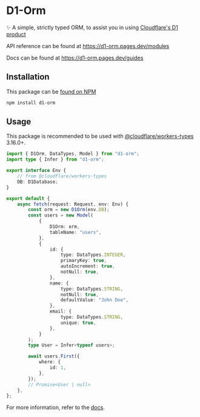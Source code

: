 # D1-Orm

✨ A simple, strictly typed ORM, to assist you in using [Cloudflare's D1 product](https://blog.cloudflare.com/introducing-d1/)

API reference can be found at https://d1-orm.pages.dev/modules

Docs can be found at https://d1-orm.pages.dev/guides

## Installation

This package can be [found on NPM](https://npmjs.com/package/d1-orm)

```sh
npm install d1-orm
```

## Usage

This package is recommended to be used with [@cloudflare/workers-types](https://github.com/cloudflare/workers-types) 3.16.0+.

```ts
import { D1Orm, DataTypes, Model } from "d1-orm";
import type { Infer } from "d1-orm";

export interface Env {
	// from @cloudflare/workers-types
	DB: D1Database;
}

export default {
	async fetch(request: Request, env: Env) {
		const orm = new D1Orm(env.DB);
		const users = new Model(
			{
				D1Orm: orm,
				tableName: "users",
			},
			{
				id: {
					type: DataTypes.INTEGER,
					primaryKey: true,
					autoIncrement: true,
					notNull: true,
				},
				name: {
					type: DataTypes.STRING,
					notNull: true,
					defaultValue: "John Doe",
				},
				email: {
					type: DataTypes.STRING,
					unique: true,
				},
			}
		);
		type User = Infer<typeof users>;

		await users.First({
			where: {
				id: 1,
			},
		});
		// Promise<User | null>
	},
};
```

For more information, refer to the [docs](https://d1-orm.pages.dev/guides).
